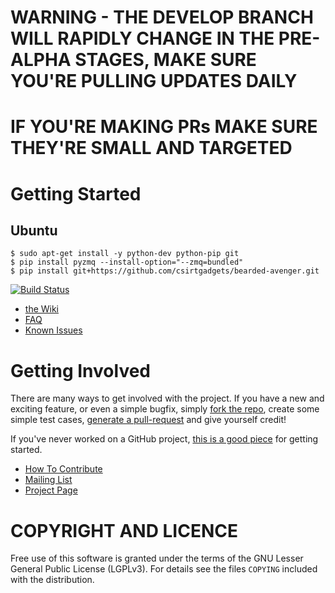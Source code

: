 # WARNING - THE DEVELOP BRANCH WILL RAPIDLY CHANGE IN THE PRE-ALPHA STAGES, MAKE SURE YOU'RE PULLING UPDATES DAILY
# IF YOU'RE MAKING PRs MAKE SURE THEY'RE SMALL AND TARGETED
# Getting Started 
## Ubuntu
```
$ sudo apt-get install -y python-dev python-pip git
$ pip install pyzmq --install-option="--zmq=bundled"
$ pip install git+https://github.com/csirtgadgets/bearded-avenger.git
```

[![Build Status](https://travis-ci.org/csirtgadgets/massive-octo-spice.png?branch=master)](https://travis-ci.org/csirtgadgets/bearded-avenger)
 * [the Wiki](https://github.com/csirtgadgets/bearded-avenger/wiki)
 * [FAQ](https://github.com/csirtgadgets/bearded-avenger/wiki/FAQ)
 * [Known Issues](https://github.com/csirtgadgets/bearded-avenger/issues?labels=bug&state=open) 

# Getting Involved
There are many ways to get involved with the project. If you have a new and exciting feature, or even a simple bugfix, simply [fork the repo](https://help.github.com/articles/fork-a-repo), create some simple test cases, [generate a pull-request](https://help.github.com/articles/using-pull-requests) and give yourself credit!

If you've never worked on a GitHub project, [this is a good piece](https://guides.github.com/activities/contributing-to-open-source) for getting started.

* [How To Contribute](contributing.md)  
* [Mailing List](https://groups.google.com/forum/#!forum/ci-framework)  
* [Project Page](http://csirtgadgets.org/collective-intelligence-framework/)

# COPYRIGHT AND LICENCE
Free use of this software is granted under the terms of the GNU Lesser General Public License (LGPLv3). For details see the files `COPYING` included with the distribution.
